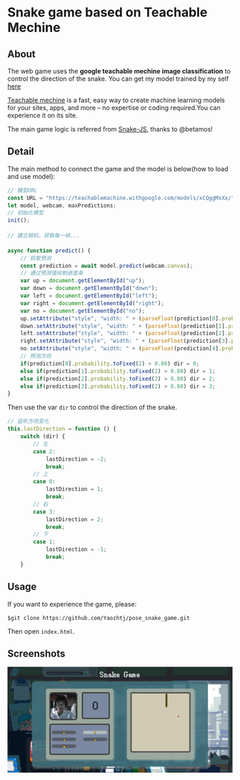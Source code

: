 # Snake game based on Teachable Mechine

## About

The web game uses the **google teachable mechine image classification** to control the direction of the snake. You can get my model trained by my self [here](https://teachablemachine.withgoogle.com/models/xCQggMsXx/)

[Teachable mechine](https://teachablemachine.withgoogle.com/) is a fast, easy way to create machine learning models for your sites, apps, and more – no expertise or coding required.You can experience it on its site.

The main game logic is referred from [Snake-JS](https://github.com/betamos/Snake-JS/blob/master/snake-js.js), thanks to @betamos!

## Detail

The main method to connect the game and the model is below(how to load and use model):

```js
// 模型URL
const URL = "https://teachablemachine.withgoogle.com/models/xCQggMsXx/";
let model, webcam, maxPredictions;
// 初始化模型
init();

// 建立相机，获取每一帧...

async function predict() {
    // 获取预测
    const prediction = await model.predict(webcam.canvas);
    // 通过预测值绘制进度条
    var up = document.getElementById("up");
    var down = document.getElementById("down");
    var left = document.getElementById("left");
    var right = document.getElementById("right");
    var no = document.getElementById("no");
    up.setAttribute("style", "width: " + (parseFloat(prediction[0].probability.toFixed(2)) * 100).toString() + "%");
    down.setAttribute("style", "width: " + (parseFloat(prediction[1].probability.toFixed(2)) * 100).toString() + "%");
    left.setAttribute("style", "width: " + (parseFloat(prediction[2].probability.toFixed(2)) * 100).toString() + "%");
    right.setAttribute("style", "width: " + (parseFloat(prediction[3].probability.toFixed(2)) * 100).toString() + "%");
    no.setAttribute("style", "width: " + (parseFloat(prediction[4].probability.toFixed(2)) * 100).toString() + "%");
    // 预测方向
    if(prediction[0].probability.toFixed(2) > 0.80) dir = 0;
    else if(prediction[1].probability.toFixed(2) > 0.80) dir = 1;
    else if(prediction[2].probability.toFixed(2) > 0.80) dir = 2;
    else if(prediction[3].probability.toFixed(2) > 0.80) dir = 3;
}
```

Then use the var `dir` to control the direction of the snake.

```js
// 监听方向变化
this.lastDirection = function () {
    switch (dir) {
        // 左
        case 2:
            lastDirection = -2;
            break;
        // 上
        case 0:
            lastDirection = 1;
            break;
        // 右
        case 3:
            lastDirection = 2;
            break;
        // 下
        case 1:
            lastDirection = -1;
            break;
    }
```

## Usage

If you want to experience the game, please:

```git
$git clone https://github.com/Yaozhtj/pose_snake_game.git
```

Then open `index.html`.

## Screenshots

![screenshots](img\srceenshots.png)
